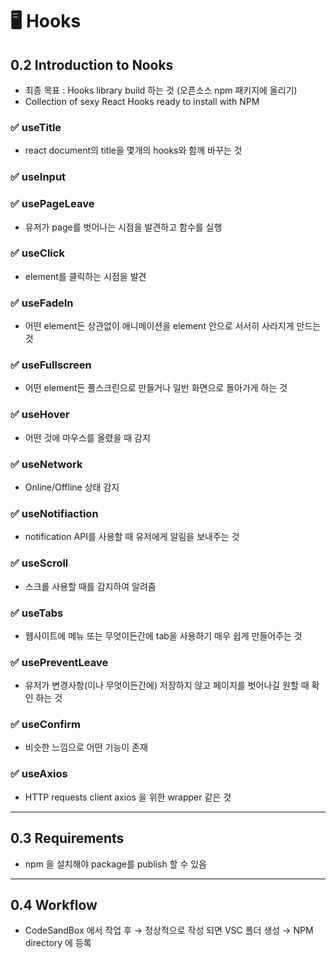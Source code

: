# 🖥 Hooks

## 0.2 Introduction to Nooks

- 최종 목표 : Hooks library build 하는 것 (오픈소스 npm 패키지에 올리기)
- Collection of sexy React Hooks ready to install with NPM

### ✅ useTitle

- react document의 title을 몇개의 hooks와 함께 바꾸는 것

### ✅ useInput

### ✅ usePageLeave

- 유저가 page를 벗어나는 시점을 발견하고 함수를 실행

### ✅ useClick

- element를 클릭하는 시점을 발견

### ✅ useFadeIn

- 어떤 element든 상관없이 애니메이션을 element 안으로 서서히 사라지게 만드는 것

### ✅ useFullscreen

- 어떤 element든 풀스크린으로 만들거나 일반 화면으로 돌아가게 하는 것

### ✅ useHover

- 어떤 것에 마우스를 올렸을 때 감지

### ✅ useNetwork

- Online/Offline 상태 감지

### ✅ useNotifiaction

- notification API를 사용할 때 유저에게 알림을 보내주는 것

### ✅ useScroll

- 스크롤 사용할 때를 감지하여 알려줌

### ✅ useTabs

- 웹사이트에 메뉴 또는 무엇이든간에 tab을 사용하기 매우 쉽게 만들어주는 것

### ✅ usePreventLeave

- 유저가 변경사항(이나 무엇이든간에) 저장하지 않고 페이지를 벗어나길 원할 때 확인 하는 것

### ✅ useConfirm

- 비슷한 느낌으로 어떤 기능이 존재

### ✅ useAxios

- HTTP requests client axios 을 위한 wrapper 같은 것

---

## 0.3 Requirements

- npm 을 설치해야 package를 publish 할 수 있음

---

## 0.4 Workflow

- CodeSandBox 에서 작업 후 → 정상적으로 작성 되면 VSC 폴더 생성 → NPM directory 에 등록
